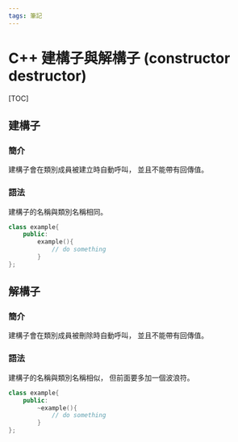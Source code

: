 ```yaml
---
tags: 筆記
---
```


# C++ 建構子與解構子 (constructor destructor)

[TOC]

## 建構子

### 簡介

建構子會在類別成員被建立時自動呼叫，
並且不能帶有回傳值。

### 語法

建構子的名稱與類別名稱相同。

```cpp
class example{
    public:
        example(){
            // do something
        }
};
```

## 解構子

### 簡介

建構子會在類別成員被刪除時自動呼叫，
並且不能帶有回傳值。

### 語法

建構子的名稱與類別名稱相似，
但前面要多加一個波浪符。

```cpp
class example{
    public:
        ~example(){
            // do something
        }
};
```